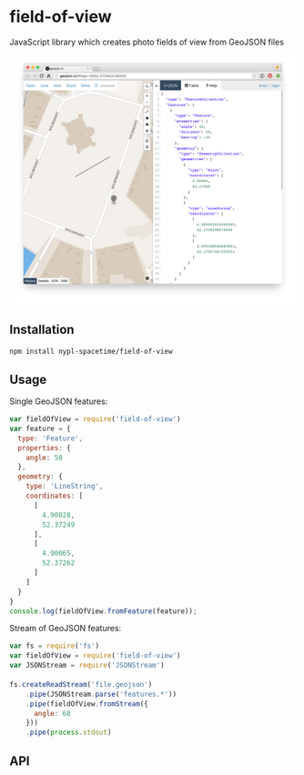 # field-of-view

JavaScript library which creates photo fields of view from GeoJSON files

![](screenshot.png)

## Installation

    npm install nypl-spacetime/field-of-view

## Usage

Single GeoJSON features:

```js
var fieldOfView = require('field-of-view')
var feature = {
  type: 'Feature',
  properties: {
    angle: 50
  },
  geometry: {
    type: 'LineString',
    coordinates: [
      [
        4.90028,
        52.37249
      ],
      [
        4.90065,
        52.37262
      ]
    ]
  }
}
console.log(fieldOfView.fromFeature(feature));
```

Stream of GeoJSON features:

```js
var fs = require('fs')
var fieldOfView = require('field-of-view')
var JSONStream = require('JSONStream')

fs.createReadStream('file.geojson')
    .pipe(JSONStream.parse('features.*'))
    .pipe(fieldOfView.fromStream({
      angle: 60
    }))
    .pipe(process.stdout)
```

## API
